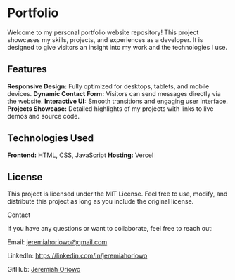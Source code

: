 # Portfolio
Welcome to my personal portfolio website repository! This project showcases my skills, projects, and experiences as a developer. It is designed to give visitors an insight into my work and the technologies I use.

## Features
**Responsive Design:** Fully optimized for desktops, tablets, and mobile devices.
**Dynamic Contact Form:** Visitors can send messages directly via the website.
**Interactive UI:** Smooth transitions and engaging user interface.
**Projects Showcase:** Detailed highlights of my projects with links to live demos and source code.

## Technologies Used
**Frontend:** HTML, CSS, JavaScript
**Hosting:** Vercel

## License
This project is licensed under the MIT License. Feel free to use, modify, and distribute this project as long as you include the original license.

Contact

If you have any questions or want to collaborate, feel free to reach out:

Email: jeremiahoriowo@gmail.com

LinkedIn: https://linkedin.com/in/jeremiahoriowo

GitHub: [Jeremiah Oriowo](https://github.com/jeremiahoriowo)
